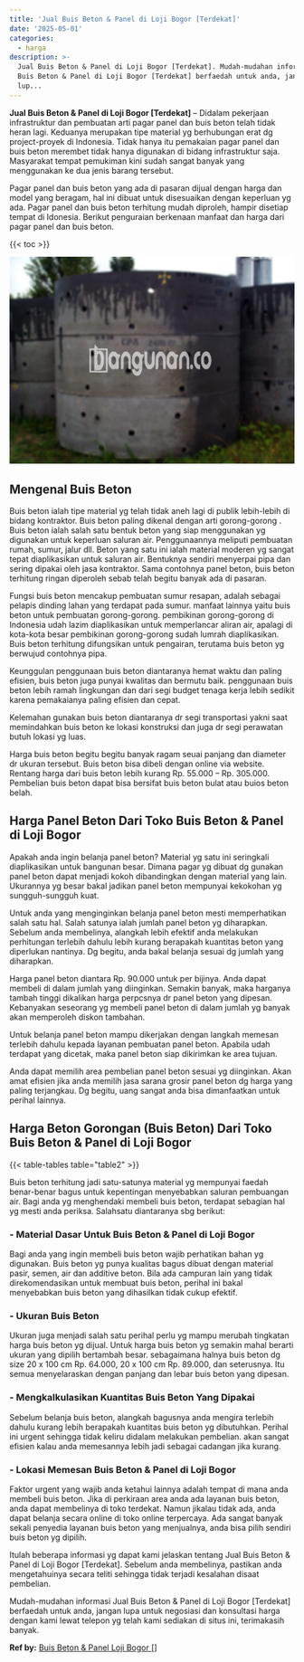 ```yaml
---
title: 'Jual Buis Beton & Panel di Loji Bogor [Terdekat]'
date: '2025-05-01'
categories:
  - harga
description: >-
  Jual Buis Beton & Panel di Loji Bogor [Terdekat]. Mudah-mudahan informasi Jual
  Buis Beton & Panel di Loji Bogor [Terdekat] berfaedah untuk anda, jangan
  lup...
---
```


**Jual Buis Beton & Panel di Loji Bogor \[Terdekat\]** – Didalam pekerjaan infrastruktur dan pembuatan arti pagar panel dan buis beton telah tidak heran lagi. Keduanya merupakan tipe material yg berhubungan erat dg project-proyek di Indonesia. Tidak hanya itu pemakaian pagar panel dan buis beton merembet tidak hanya digunakan di bidang infrastruktur saja. Masyarakat tempat pemukiman kini sudah sangat banyak yang menggunakan ke dua jenis barang tersebut.

Pagar panel dan buis beton yang ada di pasaran dijual dengan harga dan model yang beragam, hal ini dibuat untuk disesuaikan dengan keperluan yg ada. Pagar panel dan buis beton terhitung mudah diproleh, hampir disetiap tempat di Idonesia. Berikut penguraian berkenaan manfaat dan harga dari pagar panel dan buis beton.

{{< toc >}}

![Jual Buis Beton & Panel di Loji Bogor [Terdekat]](/images/jual-panel-buis-beton-murah-24.png)

## Mengenal Buis Beton

Buis beton ialah tipe material yg telah tidak aneh lagi di publik lebih-lebih di bidang kontraktor. Buis beton paling dikenal dengan arti gorong-gorong . Buis beton ialah salah satu bentuk beton yang siap menggunakan yg digunakan untuk keperluan saluran air. Penggunaannya meliputi pembuatan rumah, sumur, jalur dll. Beton yang satu ini ialah material moderen yg sangat tepat diaplikasikan untuk saluran air. Bentuknya sendiri menyerpai pipa dan sering dipakai oleh jasa kontraktor. Sama contohnya panel beton, buis beton terhitung ringan diperoleh sebab telah begitu banyak ada di pasaran.

Fungsi buis beton mencakup pembuatan sumur resapan, adalah sebagai pelapis dinding lahan yang terdapat pada sumur. manfaat lainnya yaitu buis beton untuk pembuatan gorong-gorong. pembikinan gorong-gorong di Indonesia udah lazim diaplikasikan untuk memperlancar aliran air, apalagi di kota-kota besar pembikinan gorong-gorong sudah lumrah diaplikasikan. Buis beton terhitung difungsikan untuk pengairan, terutama buis beton yg berwujud contohnya pipa.

Keunggulan penggunaan buis beton diantaranya hemat waktu dan paling efisien, buis beton juga punyai kwalitas dan bermutu baik. penggunaan buis beton lebih ramah lingkungan dan dari segi budget tenaga kerja lebih sedikit karena pemakaianya paling efisien dan cepat.

Kelemahan gunakan buis beton diantaranya dr segi transportasi yakni saat memindahkan buis beton ke lokasi konstruksi dan juga dr segi perawatan butuh lokasi yg luas.

Harga buis beton begitu begitu banyak ragam seuai panjang dan diameter dr ukuran tersebut. Buis beton bisa dibeli dengan online via website. Rentang harga dari buis beton lebih kurang Rp. 55.000 – Rp. 305.000. Pembelian buis beton dapat bisa bersifat buis beton bulat atau buios beton belah.

## Harga Panel Beton Dari Toko Buis Beton & Panel di Loji Bogor

Apakah anda ingin belanja panel beton? Material yg satu ini seringkali diaplikasikan untuk bangunan besar. Dimana pagar yg dibuat dg gunakan panel beton dapat menjadi kokoh dibandingkan dengan material yang lain. Ukurannya yg besar bakal jadikan panel beton mempunyai kekokohan yg sungguh-sungguh kuat.

Untuk anda yang menginginkan belanja panel beton mesti memperhatikan salah satu hal. Salah satunya ialah jumlah panel beton yg diharapkan. Sebelum anda membelinya, alangkah lebih efektif anda melakukan perhitungan terlebih dahulu lebih kurang berapakah kuantitas beton yang diperlukan nantinya. Dg begitu, anda bakal belanja sesuai dg jumlah yang diharapkan.

Harga panel beton diantara Rp. 90.000 untuk per bijinya. Anda dapat membeli di dalam jumlah yang diinginkan. Semakin banyak, maka harganya tambah tinggi dikalikan harga perpcsnya dr panel beton yang dipesan. Kebanyakan seseorang yg membeli panel beton di dalam jumlah yg banyak akan memperoleh diskon tambahan.

Untuk belanja panel beton mampu dikerjakan dengan langkah memesan terlebih dahulu kepada layanan pembuatan panel beton. Apabila udah terdapat yang dicetak, maka panel beton siap dikirimkan ke area tujuan.

Anda dapat memilih area pembelian panel beton sesuai yg diinginkan. Akan amat efisien jika anda memilih jasa sarana grosir panel beton dg harga yang paling terjangkau. Dg begitu, uang sangat anda bisa dimanfaatkan untuk perihal lainnya.

## Harga Beton Gorongan (Buis Beton) Dari Toko Buis Beton & Panel di Loji Bogor

{{< table-tables table="table2" >}}

Buis beton terhitung jadi satu-satunya material yg mempunyai faedah benar-benar bagus untuk kepentingan menyebabkan saluran pembuangan air. Bagi anda yg menghendaki membeli buis beton, terdapat sebagian hal yg mesti anda periksa. Salahsatu diantaranya sbg berikut:

### \- Material Dasar Untuk Buis Beton & Panel di Loji Bogor

Bagi anda yang ingin membeli buis beton wajib perhatikan bahan yg digunakan. Buis beton yg punya kualitas bagus dibuat dengan material pasir, semen, air dan additive beton. Bila ada campuran lain yang tidak direkomendasikan untuk membuat buis beton, perihal ini bakal menyebabkan buis beton yang dihasilkan tidak cukup efektif.

### \- Ukuran Buis Beton

Ukuran juga menjadi salah satu perihal perlu yg mampu merubah tingkatan harga buis beton yg dijual. Untuk harga buis beton yg semakin mahal berarti ukuran yang dipilih bertambah besar. sebagaimana halnya buis beton dg size 20 x 100 cm Rp. 64.000, 20 x 100 cm Rp. 89.000, dan seterusnya. Itu semua menyelaraskan dengan panjang dan lebar buis beton yang dipesan.

### \- Mengkalkulasikan Kuantitas Buis Beton Yang Dipakai

Sebelum belanja buis beton, alangkah bagusnya anda mengira terlebih dahulu kurang lebih berapakah kuantitas buis beton yg dibutuhkan. Perihal ini urgent sehingga tidak keliru didalam melakukan pembelian. akan sangat efisien kalau anda memesannya lebih jadi sebagai cadangan jika kurang.

### \- Lokasi Memesan Buis Beton & Panel di Loji Bogor

Faktor urgent yang wajib anda ketahui lainnya adalah tempat di mana anda membeli buis beton. Jika di perkiraan area anda ada layanan buis beton, anda dapat membelinya di toko terdekat. Namun jikalau tidak ada, anda dapat belanja secara online di toko online terpercaya. Ada sangat banyak sekali penyedia layanan buis beton yang menjualnya, anda bisa pilih sendiri buis beton yg dipilih.

Itulah beberapa informasi yg dapat kami jelaskan tentang Jual Buis Beton & Panel di Loji Bogor \[Terdekat\]. Sebelum anda membelinya, pastikan anda mengetahuinya secara teliti sehingga tidak terjadi kesalahan disaat pembelian.

Mudah-mudahan informasi Jual Buis Beton & Panel di Loji Bogor \[Terdekat\] berfaedah untuk anda, jangan lupa untuk negosiasi dan konsultasi harga dengan kami lewat telepon yg telah kami sediakan di situs ini, terimakasih banyak.

**Ref by:** [Buis Beton & Panel Loji Bogor []](https://id.wikipedia.org/wiki/Buis)
